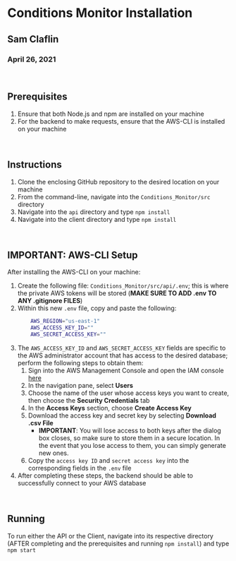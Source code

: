 # Conditions Monitor Installation
## Sam Claflin
### April 26, 2021
<br>

## Prerequisites
1. Ensure that both Node.js and npm are installed on your machine
2. For the backend to make requests, ensure that the AWS-CLI is installed on your machine
<br>

## Instructions
1. Clone the enclosing GitHub repository to the desired location on your machine
2. From the command-line, navigate into the `Conditions_Monitor/src` directory
3. Navigate into the `api` directory and type `npm install`
4. Navigate into the client directory and type `npm install`
<br>

## IMPORTANT: AWS-CLI Setup
After installing the AWS-CLI on your machine:
1. Create the following file: `Conditions_Monitor/src/api/.env`; this is where the private AWS tokens will be stored (**MAKE SURE TO ADD .env TO ANY .gitignore FILES**) 
2. Within this new `.env` file, copy and paste the following:
	```bash
		AWS_REGION="us-east-1"
		AWS_ACCESS_KEY_ID=""
		AWS_SECRET_ACCESS_KEY=""
	```
3. The `AWS_ACCESS_KEY_ID` and `AWS_SECRET_ACCESS_KEY` fields are specific to the AWS administrator account that has access to the desired database; perform the following steps to obtain them:
	1. Sign into the AWS Management Console and open the IAM console [here](https://console.aws.amazon.com/iam/) 
	2. In the navigation pane, select **Users**
	3. Choose the name of the user whose access keys you want to create, then choose the **Security Credentials** tab
	4. In the **Access Keys** section, choose **Create Access Key**
	5. Download the access key and secret key by selecting **Download .csv File**
		- **IMPORTANT**: You will lose access to both keys after the dialog box closes, so make sure to store them in a secure location. In the event that you lose access to them, you can simply generate new ones.
	6. Copy the `access key ID` and `secret access key` into the corresponding fields in the `.env` file 
4. After completing these steps, the backend should be able to successfully connect to your AWS database
	
<br>

## Running
To run either the API or the Client, navigate into its respective directory (AFTER completing and the prerequisites and running `npm install`) and type `npm start`
